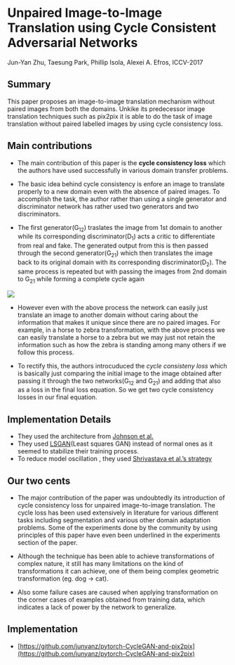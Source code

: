 
# Unpaired Image-to-Image Translation using Cycle Consistent Adversarial Networks

Jun-Yan Zhu, Taesung Park, Phillip Isola, Alexei A. Efros, ICCV-2017

## Summary

This paper proposes an image-to-image translation mechanism without paired images from both the domains. Unkike its predecessor image translation techniques such as pix2pix it is able to do the task of image translation without paired labelled images by using cycle consistency loss.

## Main contributions

- The main contribution of this paper is the **cycle consistency loss** which the authors have used successfully in various domain transfer problems.

- The basic idea behind cycle consistency is enfore an image to translate properly to a new domain even with the absence of paired images. To accomplish the task, the author rather than using a single generator and discriminator network has rather used two generators and two discriminators.

- The first generator(G<sub>12</sub>) traslates the image from 1st domain to another while its corresponding discriminator(D<sub>1</sub>) acts a critic to differentiate from real and fake. The generated output from this is then passed through the second generator(G<sub>21</sub>) which then translates the image back to its original domain with its corresponding discriminator(D<sub>2</sub>). The same process is repeated but with passing the images from 2nd domain to G<sub>21</sub> while forming a complete cycle again

<img src='https://github.com/vlgiitr/papers_we_read/blob/master/images/cyclegan.png'>

- However even with the above process the network can easily just translate an image to another domain without caring about the information that makes it unique since there are no paired images. For example, in a horse to zebra transformation, with the above process we can easily translate a horse to a zebra but we may just not retain the information such as how the zebra is standing among many others if we follow this process.

- To rectify this, the authors introcuduced the *cycle consisteny loss* which is basically just comparing the initial image to the image obtained after passing it through the two networks(G<sub>12</sub> and G<sub>21</sub>) and adding that also as a loss in the final loss equation. So we get two cycle consistency losses in our final equation.

## Implementation Details

- They used the architecture from [Johnson et al.](https://github.com/jcjohnson/fast-neural-style)
- They used [LSGAN](https://arxiv.org/abs/1611.04076)(Least squares GAN) instead of normal ones as it seemed to stabilize their training process.
- To reduce model oscillation , they used [Shrivastava et al.’s strategy](https://arxiv.org/abs/1612.07828)

## Our two cents

- The major contribution of the paper was undoubtedly its introduction of cycle consistency loss for unpaired image-to-image translation. The cycle loss has been used extensively in literature for various different tasks including segmentation and various other domain adaptation problems. Some of the experiments done by the community by using principles of this paper have even been underlined in the experiments section of the paper.

- Although the technique has been able to achieve transformations of complex nature, it still has many limitations on the kind of transformations it can achieve, one of them being complex geometric transformation (eg. dog -> cat).

- Also some failure cases are caused when applying transformation on the corner cases of examples obtained from training data, which indicates a lack of power by the network to generalize.

## Implementation

- [https://github.com/junyanz/pytorch-CycleGAN-and-pix2pix](https://github.com/junyanz/pytorch-CycleGAN-and-pix2pix)
